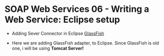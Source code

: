 # SOAP Web Services 06 - Writing a Web Service: Eclipse setup

- Adding Sever Connector in  Eclipse [GlassFish](https://www.baeldung.com/eclipse-glassfish-setup)

- Here we are adding GlassFish adapter, to Eclipse. Since GlassFish is old one, i will be using **Tomcat Server!**